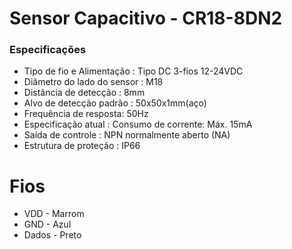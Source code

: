# Sensor Capacitivo - CR18-8DN2

### Especificações
- Tipo de fio e Alimentação : Tipo DC 3-fios 1224VDC
- Diâmetro do lado do sensor : M18
- Distância de detecção : 8mm
- Alvo de detecção padrão : 50x50x1mm(aço)
- Frequência de resposta: 50Hz
- Especificação atual : Consumo de corrente: Máx. 15mA
- Saída de controle : NPN normalmente aberto (NA)
- Estrutura de proteção : IP66

# Fios
- VDD - Marrom
- GND - Azul
- Dados - Preto